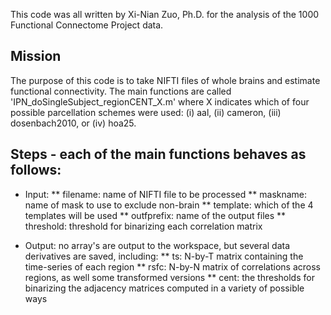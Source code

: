 This code was all written by Xi-Nian Zuo, Ph.D. for the analysis of the 1000 Functional Connectome Project data.  

Mission
-------

The purpose of this code is to take NIFTI files of whole brains and estimate functional connectivity. The main functions are called 'IPN_doSingleSubject_regionCENT_X.m' where X indicates which of four possible parcellation schemes were used: (i) aal, (ii) cameron, (iii) dosenbach2010, or (iv) hoa25. 

Steps - each of the main functions behaves as follows:
-----

* Input: 
**  filename: name of NIFTI file to be processed
**  maskname: name of mask to use to exclude non-brain
**  template: which of the 4 templates will be used
**  outfprefix: name of the output files
**  threshold: threshold for binarizing each correlation matrix

* Output: no array's are output to the workspace, but several data derivatives are saved, including:
**  ts:  N-by-T matrix containing the time-series of each region
**  rsfc: N-by-N matrix of correlations across regions, as well some transformed versions
**  cent: the thresholds for binarizing the adjacency matrices computed in a variety of possible ways
  

